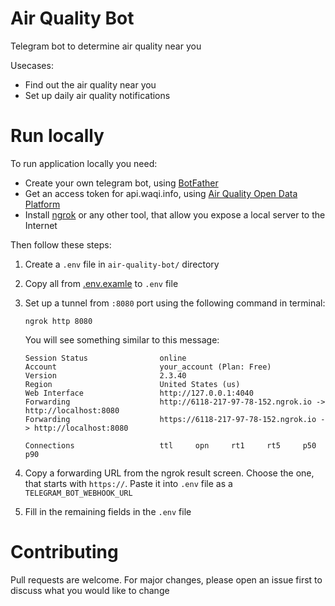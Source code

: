 # Air Quality Bot
Telegram bot to determine air quality near you

Usecases:
- Find out the air quality near you
- Set up daily air quality notifications

# Run locally
To run application locally you need:
- Create your own telegram bot, using [BotFather](https://t.me/botfather)
- Get an access token for api.waqi.info, using [Air Quality Open Data Platform](https://aqicn.org/data-platform/token/)
- Install [ngrok](https://ngrok.com/download) or any other tool, that allow you expose a local server to the Internet

Then follow these steps:
1. Create a `.env` file in `air-quality-bot/` directory
2. Copy all from [.env.examle](https://github.com/Tokscull/air-quality-bot/blob/main/.env.examle) to `.env` file
3. Set up a tunnel from `:8080` port using the following command in terminal:
    ````
    ngrok http 8080
    ````
    
    You will see something similar to this message:
    ````
    Session Status                online
    Account                       your_account (Plan: Free)
    Version                       2.3.40
    Region                        United States (us)
    Web Interface                 http://127.0.0.1:4040
    Forwarding                    http://6118-217-97-78-152.ngrok.io -> http://localhost:8080
    Forwarding                    https://6118-217-97-78-152.ngrok.io -> http://localhost:8080

    Connections                   ttl     opn     rt1     rt5     p50     p90
    ````
4. Copy a forwarding URL from the ngrok result screen. Choose the one, that starts with `https://`. Paste it into `.env` file as a `TELEGRAM_BOT_WEBHOOK_URL`
5. Fill in the remaining fields in the `.env` file

# Contributing
Pull requests are welcome. For major changes, please open an issue first to discuss what you would like to change
